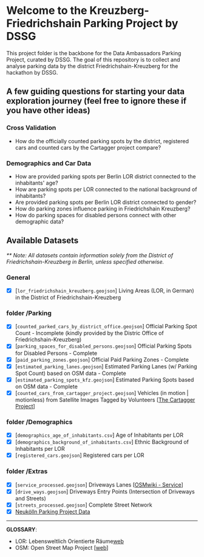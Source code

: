 # Welcome to the Kreuzberg-Friedrichshain Parking Project by DSSG

This project folder is the backbone for the Data Ambassadors Parking Project, curated by DSSG. The goal of this repository is to collect and analyse parking data by the district Friedrichshain-Kreuzberg for the hackathon by DSSG.  

## A few guiding questions for starting your data exploration journey (feel free to ignore these if you have other ideas)

### Cross Validation
* How do the officially counted parking spots by the district, registered cars and counted cars by the Cartagger project compare?

### Demographics and Car Data 
* How are provided parking spots per Berlin LOR district connected to the inhabitants' age?
* How are parking spots per LOR connected to the national background of inhabitants? 
* Are provided parking spots per Berlin LOR district connected to gender?
* How do parking zones influence parking in Friedrichshain Kreuzberg?
* How do parking spaces for disabled persons connect with other demographic data?

## Available Datasets
_** Note: All datasets contain information solely from the District of Friedrichshain-Kreuzberg in Berlin, unless specified otherwise._

### General
* [X] [`lor_friedrichshain_kreuzberg.geojson`] Living Areas (LOR, in German) in the District of Friedrichshain-Kreuzberg 
### folder /Parking
* [X] [`counted_parked_cars_by_district_office.geojson`] Official Parking Spot Count - Incomplete (kindly provided by the Distric Office of Friedrichshain-Kreuzberg) 
* [X] [`parking_spaces_for_disabled_persons.geojson`] Official Parking Spots for Disabled Persons - Complete 
* [X] [`paid_parking_zones.geojson`] Official Paid Parking Zones - Complete 
* [X] [`estimated_parking_lanes.geojson`] Estimated Parking Lanes (w/ Parking Spot Count) based on OSM data - Complete 
* [X] [`estimated_parking_spots_kfz.geojson`] Estimated Parking Spots based on OSM data - Complete 
* [X] [`counted_cars_from_cartagger_project.geojson`] Vehicles (in motion | motionless) from Satellite Images Tagged by Volunteers [[The Cartagger Project](https://github.com/hanshack/car-tagging-data-berlin)]

### folder /Demographics
* [X] [`demographics_age_of_inhabitants.csv`] Age of Inhabitants per LOR 
* [X] [`demographics_background_of_inhabitants.csv`] Ethnic Background of Inhabitants per LOR 
* [X] [`registered_cars.geojson`] Registered cars per LOR 

### folder /Extras
* [X] [`service_processed.geojson`] Driveways Lanes [[OSMwiki - Service](https://wiki.openstreetmap.org/wiki/Tag:highway%3Dservice)] 
* [X] [`drive_ways.geojson`] Driveways Entry Points (Intersection of Driveways and Streets) 
* [X] [`streets_processed.geojson`] Complete Street Network 
* [x] [Neukölln Parking Project Data](https://github.com/tifa365/data-ambassadors-parking-project/tree/main/data/raw/neukoelln)
---

**GLOSSARY**:
- LOR: Lebensweltlich Orientierte Räume[web](https://de-m-wikipedia-org.translate.goog/wiki/Lebensweltlich_orientierte_R%C3%A4ume?_x_tr_sl=de&_x_tr_tl=en&_x_tr_hl=de&_x_tr_pto=nui)
- OSM: Open Street Map Project [[web](https://www.openstreetmap.org/)]

